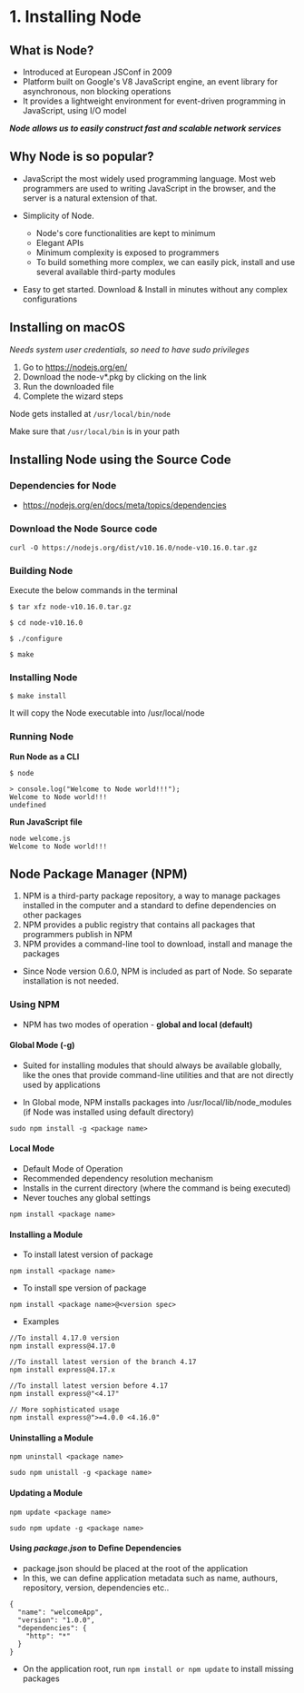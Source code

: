 # 1. Installing Node
## What is Node?
* Introduced at European JSConf in 2009
* Platform built on Google's V8 JavaScript engine, an event library for asynchronous, non blocking operations
* It provides a lightweight environment for event-driven programming in JavaScript, using I/O model

***Node allows us to easily construct fast and scalable network services***

## Why Node is so popular?

* JavaScript the most widely used programming language. Most web programmers are used to writing JavaScript in the browser, and the server is a natural extension of that.

* Simplicity of Node.
  * Node's core functionalities are kept to minimum
  * Elegant APIs
  * Minimum complexity is exposed to programmers
  * To build something more complex, we can easily pick, install and use several available third-party modules
* Easy to get started. Download & Install in minutes without any complex configurations

## Installing on macOS
*Needs system user credentials, so need to have sudo privileges*

1. Go to https://nodejs.org/en/
2. Download the node-v*.pkg by clicking on the link
3. Run the downloaded file
4. Complete the wizard steps

Node gets installed at `/usr/local/bin/node`

Make sure that `/usr/local/bin` is in your path

## Installing Node using the Source Code

### Dependencies for Node
* https://nodejs.org/en/docs/meta/topics/dependencies

### Download the Node Source code
```
curl -O https://nodejs.org/dist/v10.16.0/node-v10.16.0.tar.gz
```
### Building Node
Execute the below commands in the terminal
```
$ tar xfz node-v10.16.0.tar.gz

$ cd node-v10.16.0

$ ./configure

$ make
```

### Installing Node
```
$ make install

```
It will copy the Node executable into /usr/local/node

### Running Node

**Run Node as a CLI**
```
$ node

> console.log("Welcome to Node world!!!");
Welcome to Node world!!!
undefined

```

**Run JavaScript file**
```
node welcome.js
Welcome to Node world!!!
```

## Node Package Manager (NPM)

1. NPM is a third-party package repository, a way to manage packages installed in  the computer and a standard to define dependencies on other packages
2. NPM provides a public registry that contains all packages that programmers publish in NPM
3. NPM provides a command-line tool to download, install and manage the packages

* Since Node version 0.6.0, NPM is included as part of Node. So separate installation is not needed.

### Using NPM

* NPM has two modes of operation - **global and local (default)**

#### Global Mode (-g)
* Suited for installing modules that should always be available globally, like the ones that provide command-line utilities and that are not directly used by applications

* In Global mode, NPM installs packages into /usr/local/lib/node_modules (if Node was installed using default directory)

```
sudo npm install -g <package name>
```

#### Local Mode
* Default Mode of Operation
* Recommended dependency resolution mechanism
* Installs in the current directory (where the command is being executed)
* Never touches any global settings

```
npm install <package name>
```

#### Installing a Module
* To install latest version of package
```
npm install <package name>
```

* To install spe version of package
```
npm install <package name>@<version spec>
```
* Examples
```
//To install 4.17.0 version
npm install express@4.17.0
```
```
//To install latest version of the branch 4.17
npm install express@4.17.x
```
```
//To install latest version before 4.17
npm install express@"<4.17"
```
```
// More sophisticated usage
npm install express@">=4.0.0 <4.16.0"
```

#### Uninstalling a Module
```
npm uninstall <package name>

sudo npm unistall -g <package name>
```

#### Updating a Module
```
npm update <package name>

sudo npm update -g <package name>
```

#### Using *package.json* to Define Dependencies
* package.json should be placed at the root of the application
* In this, we can define application metadata such as name, authours, repository, version, dependencies etc..

```
{
  "name": "welcomeApp",
  "version": "1.0.0",
  "dependencies": {
    "http": "*"
  }
}

```

* On the application root, run `npm install or npm update` to install missing packages
